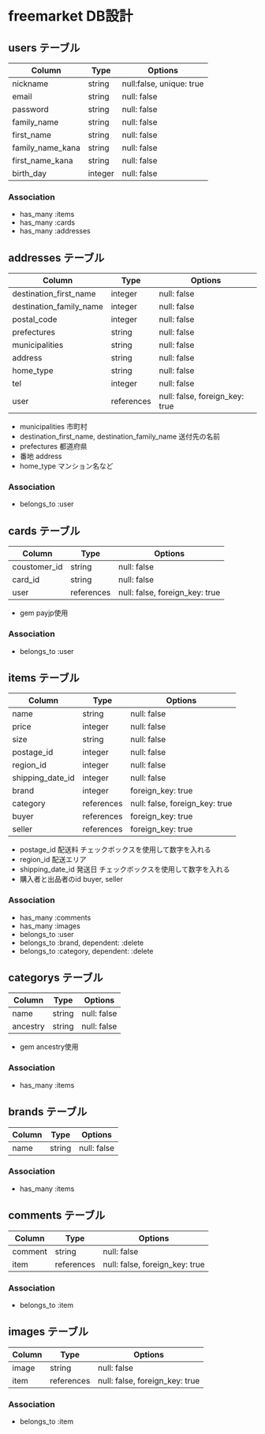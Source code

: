 # freemarket DB設計

## users テーブル
|Column|Type|Options|
|------|----|-------|
|nickname               |string|null:false, unique: true|
|email                  |string|null: false|
|password               |string|null: false|
|family_name            |string|null: false|
|first_name             |string|null: false|
|family_name_kana       |string|null: false|
|first_name_kana        |string|null: false|
|birth_day              |integer|null: false|
### Association
- has_many :items
- has_many :cards
- has_many :addresses

## addresses テーブル
|Column|Type|Options|
|------|----|-------|
|destination_first_name |integer|null: false|
|destination_family_name|integer|null: false|
|postal_code            |integer|null: false| 
|prefectures            |string|null: false|
|municipalities         |string|null: false|
|address                |string|null: false|
|home_type              |string|null: false|
|tel                    |integer|null: false|
|user                   |references|null: false, foreign_key: true|
- municipalities 市町村
- destination_first_name, destination_family_name 送付先の名前 
- prefectures 都道府県
- 番地 address
- home_type マンション名など
### Association
- belongs_to :user

## cards テーブル
|Column|Type|Options|
|------|----|-------|
|coustomer_id|string|null: false|
|card_id     |string|null: false|
|user        |references|null: false, foreign_key: true|
- gem payjp使用
### Association
- belongs_to :user

## items テーブル
|Column|Type|Options|
|------|----|-------|
|name            |string|null: false|
|price           |integer|null: false|
|size            |string|null: false|
|postage_id      |integer|null: false|
|region_id       |integer|null: false|
|shipping_date_id|integer|null: false|
|brand           |integer|foreign_key: true|
|category        |references|null: false, foreign_key: true|
|buyer           |references|foreign_key: true|
|seller          |references|foreign_key: true|
- postage_id 配送料 チェックボックスを使用して数字を入れる
- region_id 配送エリア
- shipping_date_id 発送日 チェックボックスを使用して数字を入れる
- 購入者と出品者のid buyer, seller
### Association
- has_many :comments
- has_many :images
- belongs_to :user
- belongs_to :brand, dependent: :delete
- belongs_to :category, dependent: :delete

## categorys テーブル
|Column|Type|Options|
|------|----|-------|
|name    |string|null: false|
|ancestry|string|null: false|
- gem ancestry使用
### Association
- has_many :items

## brands テーブル
|Column|Type|Options|
|------|----|-------|
|name|string|null: false|
### Association
- has_many :items

## comments テーブル
|Column|Type|Options|
|------|----|-------|
|comment|string|null: false|
|item   |references|null: false, foreign_key: true|
### Association
- belongs_to :item

## images テーブル
|Column|Type|Options|
|------|----|-------|
|image  |string|null: false|
|item   |references|null: false, foreign_key: true|
### Association
- belongs_to :item